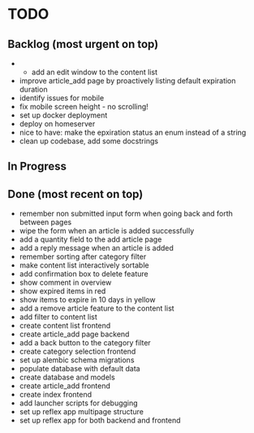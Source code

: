 # TODO

## Backlog (most urgent on top)
- - add an edit window to the content list
- improve article_add page by proactively listing default expiration duration
- identify issues for mobile
- fix mobile screen height - no scrolling!
- set up docker deployment
- deploy on homeserver
- nice to have: make the epxiration status an enum instead of a string
- clean up codebase, add some docstrings

## In Progress


## Done (most recent on top)
- remember non submitted input form when going back and forth between pages
- wipe the form when an article is added successfully
- add a quantity field to the add article page
- add a reply message when an article is added
- remember sorting after category filter
- make content list interactively sortable
- add confirmation box to delete feature
- show comment in overview
- show expired items in red
- show items to expire in 10 days in yellow
- add a remove article feature to the content list
- add filter to content list
- create content list frontend
- create article_add page backend
- add a back button to the category filter
- create category selection frontend
- set up alembic schema migrations
- populate database with default data
- create database and models
- create article_add frontend
- create index frontend
- add launcher scripts for debugging
- set up reflex app multipage structure 
- set up reflex app for both backend and frontend